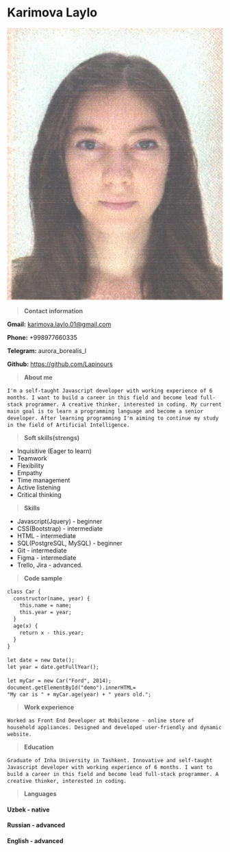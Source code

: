 
# Karimova Laylo

![Personal photo](./Picture.jpg)

>__Contact information__

__Gmail:__ karimova.laylo.01@gmail.com

**Phone:** +998977660335

**Telegram:**  aurora_borealis_l

**Github:** https://github.com/Lapinours


>__About me__

    I'm a self-taught Javascript developer with working experience of 6 months. I want to build a career in this field and become lead full-stack programmer. A creative thinker, interested in coding. My current main goal is to learn a programming language and become a senior developer. After learning programming I'm aiming to continue my study in the field of Artificial Intelligence.

>__Soft skills(strengs)__

* Inquisitive (Eager to learn)
* Teamwork
* Flexibility
* Empathy
* Time management
* Active listening
* Critical thinking

>__Skills__

* Javascript(Jquery) - beginner
* CSS(Bootstrap) - intermediate
* HTML - intermediate
* SQL(PostgreSQL, MySQL) - beginner
* Git - intermediate
* Figma - intermediate
* Trello, Jira - advanced.

>__Code sample__

```
class Car {
  constructor(name, year) {
    this.name = name;
    this.year = year;
  }
  age(x) {
    return x - this.year;
  }
}

let date = new Date();
let year = date.getFullYear();

let myCar = new Car("Ford", 2014);
document.getElementById("demo").innerHTML=
"My car is " + myCar.age(year) + " years old.";
```

>__Work experience__

    Worked as Front End Developer at Mobilezone - online store of household appliances. Designed and developed user-friendly and dynamic website.

>__Education__

    Graduate of Inha University in Tashkent. Innovative and self-taught Javascript developer with working experience of 6 months. I want to build a career in this field and become lead full-stack programmer. A creative thinker, interested in coding.

>__Languages__

#### Uzbek - native
#### Russian - advanced
#### English - advanced